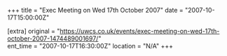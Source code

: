 +++
title = "Exec Meeting on Wed 17th October 2007"
date = "2007-10-17T15:00:00Z"

[extra]
original = "https://uwcs.co.uk/events/exec-meeting-on-wed-17th-october-2007-1474489001697/"    
ent_time = "2007-10-17T16:30:00Z"
location = "N/A"
+++



